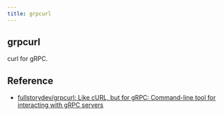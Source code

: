 ```yaml
---
title: grpcurl
---
```


## grpcurl
curl for gRPC.


## Reference
* [fullstorydev/grpcurl: Like cURL, but for gRPC: Command-line tool for interacting with gRPC servers](https://github.com/fullstorydev/grpcurl)
